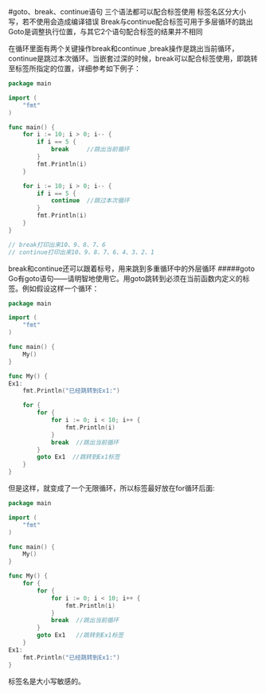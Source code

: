 #goto、break、continue语句
三个语法都可以配合标签使用
标签名区分大小写，若不使用会造成编译错误
Break与continue配合标签可用于多层循环的跳出
Goto是调整执行位置，与其它2个语句配合标签的结果并不相同

在循环里面有两个关键操作break和continue ,break操作是跳出当前循环，continue是跳过本次循环。当嵌套过深的时候，break可以配合标签使用，即跳转至标签所指定的位置，详细参考如下例子：
```go
package main

import (
    "fmt"
)

func main() {
    for i := 10; i > 0; i-- {
        if i == 5 {
            break     //跳出当前循环
        }
        fmt.Println(i)
    }

    for i := 10; i > 0; i-- {
        if i == 5 {
            continue  //跳过本次循环
        }
        fmt.Println(i)
    }
}

// break打印出来10、9、8、7、6
// continue打印出来10、9、8、7、6、4、3、2、1
```
break和continue还可以跟着标号，用来跳到多重循环中的外层循环
#####goto
Go有goto语句——请明智地使用它。用goto跳转到必须在当前函数内定义的标签。例如假设这样一个循环：
```go
package main

import (
    "fmt"
)

func main() {
    My()
}

func My() {
Ex1:
    fmt.Println("已经跳转到Ex1:")

    for {
        for {
            for i := 0; i < 10; i++ {
                fmt.Println(i)
            }
            break  //跳出当前循环
        }
        goto Ex1  //跳转到Ex1标签
    }
}
```
但是这样，就变成了一个无限循环，所以标签最好放在for循环后面:
```go
package main

import (
    "fmt"
)

func main() {
    My()
}

func My() {
    for {
        for {
            for i := 0; i < 10; i++ {
                fmt.Println(i)
            }
            break  //跳出当前循环
        }
        goto Ex1   //跳转到Ex1标签
    }
Ex1:
    fmt.Println("已经跳转到Ex1:")
}
```
标签名是大小写敏感的。
